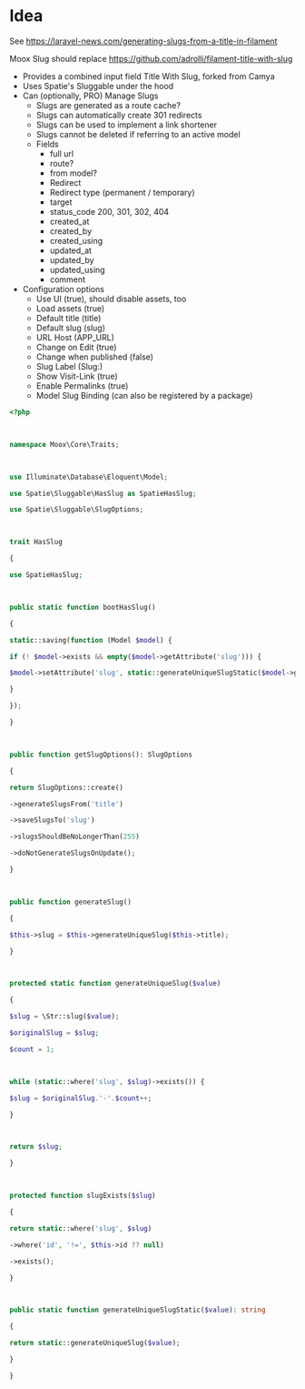 # Idea

See
https://laravel-news.com/generating-slugs-from-a-title-in-filament

Moox Slug should replace https://github.com/adrolli/filament-title-with-slug

-   Provides a combined input field Title With Slug, forked from Camya
-   Uses Spatie's Sluggable under the hood
-   Can (optionally, PRO) Manage Slugs
    -   Slugs are generated as a route cache?
    -   Slugs can automatically create 301 redirects
    -   Slugs can be used to implement a link shortener
    -   Slugs cannot be deleted if referring to an active model
    -   Fields
        -   full url
        -   route?
        -   from model?
        -   Redirect
        -   Redirect type (permanent / temporary)
        -   target
        -   status_code 200, 301, 302, 404
        -   created_at
        -   created_by
        -   created_using
        -   updated_at
        -   updated_by
        -   updated_using
        -   comment
-   Configuration options
    -   Use UI (true), should disable assets, too
    -   Load assets (true)
    -   Default title (title)
    -   Default slug (slug)
    -   URL Host (APP_URL)
    -   Change on Edit (true)
    -   Change when published (false)
    -   Slug Label (Slug:)
    -   Show Visit-Link (true)
    -   Enable Permalinks (true)
    -   Model Slug Binding (can also be registered by a package)

```php
<?php



namespace Moox\Core\Traits;



use Illuminate\Database\Eloquent\Model;

use Spatie\Sluggable\HasSlug as SpatieHasSlug;

use Spatie\Sluggable\SlugOptions;



trait HasSlug

{

use SpatieHasSlug;



public static function bootHasSlug()

{

static::saving(function (Model $model) {

if (! $model->exists && empty($model->getAttribute('slug'))) {

$model->setAttribute('slug', static::generateUniqueSlugStatic($model->getAttribute('title')));

}

});

}



public function getSlugOptions(): SlugOptions

{

return SlugOptions::create()

->generateSlugsFrom('title')

->saveSlugsTo('slug')

->slugsShouldBeNoLongerThan(255)

->doNotGenerateSlugsOnUpdate();

}



public function generateSlug()

{

$this->slug = $this->generateUniqueSlug($this->title);

}



protected static function generateUniqueSlug($value)

{

$slug = \Str::slug($value);

$originalSlug = $slug;

$count = 1;



while (static::where('slug', $slug)->exists()) {

$slug = $originalSlug.'-'.$count++;

}



return $slug;

}



protected function slugExists($slug)

{

return static::where('slug', $slug)

->where('id', '!=', $this->id ?? null)

->exists();

}



public static function generateUniqueSlugStatic($value): string

{

return static::generateUniqueSlug($value);

}

}
```
